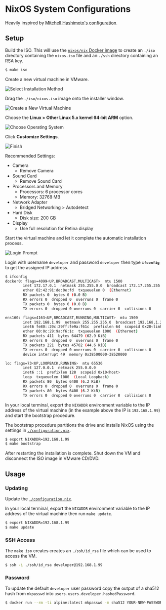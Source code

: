 # NixOS System Configurations

Heavily inspired by [Mitchell Hashimoto's configuration](https://github.com/mitchellh/nixos-config).

## Setup

Build the ISO. This will use the [`nixos/nix` Docker image](https://hub.docker.com/r/nixos/nix) to create an `./iso` directory containing the `nixos.iso` file and an `./ssh` directory containing an RSA key.

```bash
$ make iso
```

Create a new virtual machine in VMware.

![Select Installation Method](https://raw.githubusercontent.com/wehriam/nixos-configuration/main/.github/images/01-select-installation-method.png)

Drag the `./iso/nixos.iso` image onto the installer window.

![Create a New Virtual Machine](https://raw.githubusercontent.com/wehriam/nixos-configuration/main/.github/images/02-create-a-new-virtual-machine.png)

Choose the **Linux > Other Linux 5.x kernel 64-bit ARM** option.

![Choose Operating System](https://raw.githubusercontent.com/wehriam/nixos-configuration/main/.github/images/03-choose-operating-system.png)

Click **Customize Settings**.

![Finish](https://raw.githubusercontent.com/wehriam/nixos-configuration/main/.github/images/04-finish.png)

Recommended Settings:

 * Camera
   * Remove Camera
 * Sound Card
 	* Remove Sound Card
 * Processors and Memory
   * Processors: 6 processor cores
   * Memory: 32768 MB
 * Network Adapter
   * Bridged Networking > Autodetect
 * Hard Disk
   * Disk size: 200 GB
 * Display
   * Use full resolution for Retina display

Start the virtual machine and let it complete the automatic installation process.

![Login Prompt](https://raw.githubusercontent.com/wehriam/nixos-configuration/main/.github/images/04-login-prompt.png)

Login with username `developer` and password `developer` then type **`ifconfig`** to get the assigned IP address.

```bash
$ ifconfig
docker0: flags=4099<UP,BROADCAST,MULTICAST>  mtu 1500
        inet 172.17.0.1  netmask 255.255.0.0  broadcast 172.17.255.255
        ether 02:42:91:de:0e:fd  txqueuelen 0  (Ethernet)
        RX packets 0  bytes 0 (0.0 B)
        RX errors 0  dropped 0  overruns 0  frame 0
        TX packets 0  bytes 0 (0.0 B)
        TX errors 0  dropped 0 overruns 0  carrier 0  collisions 0

ens160: flags=4163<UP,BROADCAST,RUNNING,MULTICAST>  mtu 1500
        inet 192.168.1.99  netmask 255.255.255.0  broadcast 192.168.1.255
        inet6 fe80::20c:29ff:fe9a:f61c  prefixlen 64  scopeid 0x20<link>
        ether 00:0c:29:9a:f6:1c  txqueuelen 1000  (Ethernet)
        RX packets 411  bytes 64479 (62.9 KiB)
        RX errors 0  dropped 0  overruns 0  frame 0
        TX packets 221  bytes 45702 (44.6 KiB)
        TX errors 0  dropped 0 overruns 0  carrier 0  collisions 0
        device interrupt 49  memory 0x38500000-38520000

lo: flags=73<UP,LOOPBACK,RUNNING>  mtu 65536
        inet 127.0.0.1  netmask 255.0.0.0
        inet6 ::1  prefixlen 128  scopeid 0x10<host>
        loop  txqueuelen 1000  (Local Loopback)
        RX packets 80  bytes 6400 (6.2 KiB)
        RX errors 0  dropped 0  overruns 0  frame 0
        TX packets 80  bytes 6400 (6.2 KiB)
        TX errors 0  dropped 0 overruns 0  carrier 0  collisions 0
```

In your local terminal, export the `NIXADDR` environment variable to the IP address of the virtual machine (in the example above the IP is `192.168.1.99`) and start the bootstrap procedure.

The bootstrap procedure partitions the drive and installs NixOS using the settings in [`./configuration.nix`](https://github.com/wehriam/nixos-configuration/blob/main/configuration.nix).

```bash
$ export NIXADDR=192.168.1.99
$ make bootstrap
```

After restarting the installation is complete. Shut down the VM and disconnect the ISO image in VMware CD/DVD.

## Usage

### Updating

Update the [`./configuration.nix`](https://github.com/wehriam/nixos-configuration/blob/main/configuration.nix).

In your local terminal, export the `NIXADDR` environment variable to the IP address of the virtual machine then run `make update`.

```bash
$ export NIXADDR=192.168.1.99
$ make update
```

### SSH Access

The `make iso` creates creates an `./ssh/id_rsa` file which can be used to access the VM.

```bash
$ ssh -i ./ssh/id_rsa developer@192.168.1.99
```

### Password

To update the default `developer` user password copy the output of a sha512 hash from `mkpasswd` into `users.users.developer.hashedPassword`.

```bash
$ docker run --rm -ti alpine:latest mkpasswd -m sha512 YOUR-NEW-PASSWORD
```
